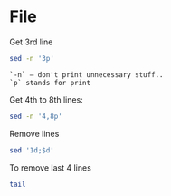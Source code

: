 # File

Get 3rd line

```sh
sed -n '3p'
```

```admonish
`-n` — don't print unnecessary stuff..
`p` stands for print
```

Get 4th to 8th lines:

```sh
sed -n '4,8p'
```

Remove lines

```sh
sed '1d;$d'
```

To remove last 4 lines

```sh
tail 
```

